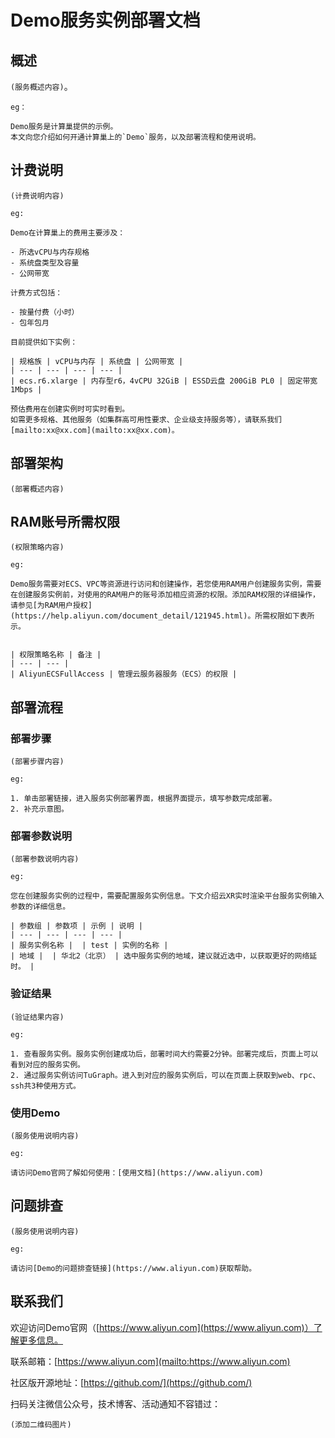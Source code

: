 # Demo服务实例部署文档

## 概述

`(服务概述内容)`。

```
eg：

Demo服务是计算巢提供的示例。
本文向您介绍如何开通计算巢上的`Demo`服务，以及部署流程和使用说明。
```

## 计费说明

`(计费说明内容)`

```
eg:

Demo在计算巢上的费用主要涉及：

- 所选vCPU与内存规格
- 系统盘类型及容量
- 公网带宽

计费方式包括：

- 按量付费（小时）
- 包年包月

目前提供如下实例：

| 规格族 | vCPU与内存 | 系统盘 | 公网带宽 |
| --- | --- | --- | --- |
| ecs.r6.xlarge | 内存型r6，4vCPU 32GiB | ESSD云盘 200GiB PL0 | 固定带宽1Mbps |

预估费用在创建实例时可实时看到。
如需更多规格、其他服务（如集群高可用性要求、企业级支持服务等），请联系我们 [mailto:xx@xx.com](mailto:xx@xx.com)。

```

## 部署架构

`(部署概述内容)`

## RAM账号所需权限

`(权限策略内容)`

```
eg: 

Demo服务需要对ECS、VPC等资源进行访问和创建操作，若您使用RAM用户创建服务实例，需要在创建服务实例前，对使用的RAM用户的账号添加相应资源的权限。添加RAM权限的详细操作，请参见[为RAM用户授权](https://help.aliyun.com/document_detail/121945.html)。所需权限如下表所示。


| 权限策略名称 | 备注 |
| --- | --- |
| AliyunECSFullAccess | 管理云服务器服务（ECS）的权限 |

```

## 部署流程

### 部署步骤

`(部署步骤内容)`

```
eg:

1. 单击部署链接，进入服务实例部署界面，根据界面提示，填写参数完成部署。
2. 补充示意图。
```
### 部署参数说明

`(部署参数说明内容)`

```
eg:

您在创建服务实例的过程中，需要配置服务实例信息。下文介绍云XR实时渲染平台服务实例输入参数的详细信息。

| 参数组 | 参数项 | 示例 | 说明 |
| --- | --- | --- | --- |
| 服务实例名称 |  | test | 实例的名称 |
| 地域 |  | 华北2（北京） | 选中服务实例的地域，建议就近选中，以获取更好的网络延时。 |
```

### 验证结果

`(验证结果内容)`

```
eg:

1. 查看服务实例。服务实例创建成功后，部署时间大约需要2分钟。部署完成后，页面上可以看到对应的服务实例。 
2. 通过服务实例访问TuGraph。进入到对应的服务实例后，可以在页面上获取到web、rpc、ssh共3种使用方式。
```

### 使用Demo

`(服务使用说明内容)`

```
eg:

请访问Demo官网了解如何使用：[使用文档](https://www.aliyun.com)
```

## 问题排查

`(服务使用说明内容)`

```
eg:

请访问[Demo的问题排查链接](https://www.aliyun.com)获取帮助。
```

## 联系我们

欢迎访问Demo官网（[https://www.aliyun.com](https://www.aliyun.com)）了解更多信息。

联系邮箱：[https://www.aliyun.com](mailto:https://www.aliyun.com)

社区版开源地址：[https://github.com/](https://github.com/)

扫码关注微信公众号，技术博客、活动通知不容错过：

`(添加二维码图片)`